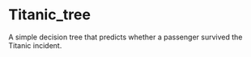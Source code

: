# Titanic_tree
A simple decision tree that predicts whether a passenger survived the Titanic incident. 
